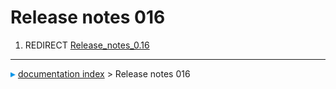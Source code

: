 # Release notes 016
1.  REDIRECT [Release\_notes\_0.16](Release_notes_0.16.md)



---
![](images/Right_arrow.png) [documentation index](../README.md) > Release notes 016
